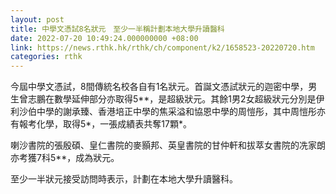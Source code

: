 ```yaml
---
layout: post
title: 中學文憑試8名狀元　至少一半稱計劃本地大學升讀醫科
date: 2022-07-20 10:49:24.000000000 +08:00
link: https://news.rthk.hk/rthk/ch/component/k2/1658523-20220720.htm
categories: rthk
---
```


今屆中學文憑試，8間傳統名校各自有1名狀元。首誕文憑試狀元的迦密中學，男生曾志鵬在數學延伸部分亦取得5**，是超級狀元。其餘1男2女超級狀元分別是伊利沙伯中學的謝承臻、香港培正中學的焦采溢和協恩中學的周愷彤，其中周愷彤亦有報考化學，取得5*，一張成績表共奪17顆*。

喇沙書院的張殷碩、皇仁書院的麥顥邦、英皇書院的甘仲軒和拔萃女書院的冼家朗亦考獲7科5**，成為狀元。

至少一半狀元接受訪問時表示，計劃在本地大學升讀醫科。
